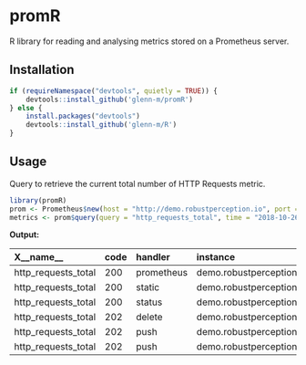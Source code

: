 
<!-- README.md is generated from README.Rmd. Please edit that file -->

# promR

R library for reading and analysing metrics stored on a Prometheus
server.

## Installation

``` r
if (requireNamespace("devtools", quietly = TRUE)) {
    devtools::install_github('glenn-m/promR')
} else {
    install.packages("devtools")
    devtools::install_github('glenn-m/R')
}
```

## Usage

Query to retrieve the current total number of HTTP Requests metric.

``` r
library(promR)
prom <- Prometheus$new(host = "http://demo.robustperception.io", port = 9090)
metrics <- prom$query(query = "http_requests_total", time = "2018-10-26T20:10:51.781Z")
```

**Output:**

| X\_\_name\_\_         | code | handler    | instance                      | job         | method | timestamp      | value   |
| :-------------------- | :--- | :--------- | :---------------------------- | :---------- | :----- | :------------- | :------ |
| http\_requests\_total | 200  | prometheus | demo.robustperception.io:9091 | pushgateway | get    | 1540584651.781 | 2280738 |
| http\_requests\_total | 200  | static     | demo.robustperception.io:9091 | pushgateway | get    | 1540584651.781 | 5745    |
| http\_requests\_total | 200  | status     | demo.robustperception.io:9091 | pushgateway | get    | 1540584651.781 | 2268    |
| http\_requests\_total | 202  | delete     | demo.robustperception.io:9091 | pushgateway | delete | 1540584651.781 | 50      |
| http\_requests\_total | 202  | push       | demo.robustperception.io:9091 | pushgateway | post   | 1540584651.781 | 21      |
| http\_requests\_total | 202  | push       | demo.robustperception.io:9091 | pushgateway | put    | 1540584651.781 | 142551  |
